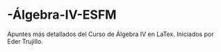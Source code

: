 # -Álgebra-IV-ESFM
Apuntes más detallados del Curso de Álgebra IV en LaTex. Iniciados por Eder Trujillo. 

